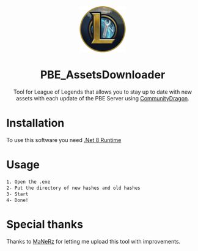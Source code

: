 <div align="center">
  <img src="https://github.com/MaNeRz/PBE_NewAssetsDownloader/blob/master/img/Icon.png" alt="Icono PBE_AssetsDownloader" width="120"/>
</div>

<div align="center">
  <h1>PBE_AssetsDownloader</h1>
</div>

<div align="center">
  <p>Tool for League of Legends that allows you to stay up to date with new assets with each update of the PBE Server using <a href="https://raw.communitydragon.org/">CommunityDragon</a>.</p>
</div>

# Installation
To use this software you need [.Net 8 Runtime](https://dotnet.microsoft.com/en-us/download/dotnet/thank-you/runtime-desktop-8.0.8-windows-x64-installer)

# Usage
    1. Open the .exe
    2- Put the directory of new hashes and old hashes
    3- Start
    4- Done!

# Special thanks
Thanks to [MaNeRz](https://github.com/MaNeRz) for letting me upload this tool with improvements.
